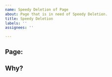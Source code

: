 ```yaml
---
name: Speedy Deletion of Page
about: Page that is in need of Speedy Deletion.
title: Speedy Deletion
labels: ''
assignees: ''

---
```


## Page:

## Why?

